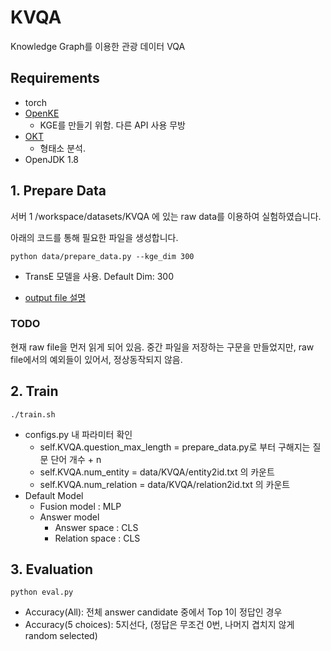 # KVQA

Knowledge Graph를 이용한 관광 데이터 VQA

## Requirements

- torch
- [OpenKE](https://github.com/thunlp/OpenKE)
  - KGE를 만들기 위함. 다른 API 사용 무방
- [OKT](https://konlpy.org/ko/latest/index.html)
  - 형태소 분석.
- OpenJDK 1.8

## 1. Prepare Data

서버 1 /workspace/datasets/KVQA 에 있는 raw data를 이용하여 실험하였습니다.

아래의 코드를 통해 필요한 파일을 생성합니다.

```
python data/prepare_data.py --kge_dim 300
```

- TransE 모델을 사용. Default Dim: 300

- [output file 설명](./data/README.md)

### TODO

현재 raw file을 먼저 읽게 되어 있음. 중간 파일을 저장하는 구문을 만들었지만, raw file에서의 예외들이 있어서, 정상동작되지 않음.

## 2. Train

```
./train.sh
```

- configs.py 내 파라미터 확인
  - self.KVQA.question_max_length = prepare_data.py로 부터 구해지는 질문 단어 개수 + n
  - self.KVQA.num_entity = data/KVQA/entity2id.txt 의 카운트
  - self.KVQA.num_relation = data/KVQA/relation2id.txt 의 카운트
- Default Model
  - Fusion model : MLP
  - Answer model
    - Answer space : CLS
    - Relation space : CLS

## 3. Evaluation

```
python eval.py
```

- Accuracy(All): 전체 answer candidate 중에서 Top 1이 정답인 경우
- Accuracy(5 choices): 5지선다, (정답은 무조건 0번, 나머지 겹치지 않게 random selected)
